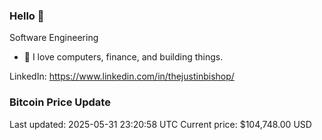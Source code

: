 ### Hello 🤙  

Software Engineering

- 🔭 I love computers, finance, and building things.
  
LinkedIn: https://www.linkedin.com/in/thejustinbishop/  














































































































































































































































































































































































































































































































































































### Bitcoin Price Update
Last updated: 2025-05-31 23:20:58 UTC
Current price: $104,748.00 USD
